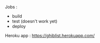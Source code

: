 Jobs :

  - build
  - test (doesn't work yet)
  - deploy

Heroku app : https://ghiblist.herokuapp.com/
